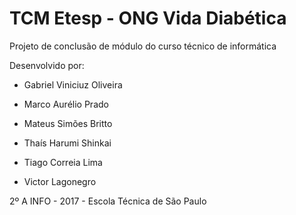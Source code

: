 ﻿# TCM Etesp - ONG Vida Diabética
Projeto de conclusão de módulo do curso técnico de informática

Desenvolvido por:

- Gabriel Viniciuz Oliveira

- Marco Aurélio Prado

- Mateus Simões Britto

- Thaís Harumi Shinkai

- Tiago Correia Lima

- Victor Lagonegro

2º A INFO - 2017 - Escola Técnica de São Paulo


